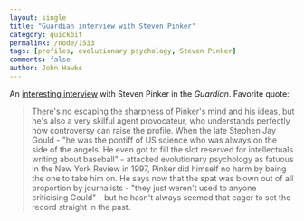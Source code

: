 ```yaml
---
layout: single 
title: "Guardian interview with Steven Pinker" 
category: quickbit
permalink: /node/1533
tags: [profiles, evolutionary psychology, Steven Pinker] 
comments: false 
author: John Hawks 
---
```


An <a href="http://education.guardian.co.uk/higher/profile/story/0,,2285952,00.html">interesting interview</a> with Steven Pinker in the <i>Guardian</i>. Favorite quote: 

<blockquote>There's no escaping the sharpness of Pinker's mind and his ideas, but he's also a very skilful agent provocateur, who understands perfectly how controversy can raise the profile. When the late Stephen Jay Gould - "he was the pontiff of US science who was always on the side of the angels. He even got to fill the slot reserved for intellectuals writing about baseball" - attacked evolutionary psychology as fatuous in the New York Review in 1997, Pinker did himself no harm by being the one to take him on. He says now that the spat was blown out of all proportion by journalists - "they just weren't used to anyone criticising Gould" - but he hasn't always seemed that eager to set the record straight in the past.</blockquote>



